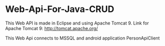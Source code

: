 # Web-Api-For-Java-CRUD

This Web API is made in Eclipse and using Apache Tomcat 9. Link for Apache Tomcat 9: http://tomcat.apache.org/

This Web Api connects to MSSQL and android application PersonApiClient
